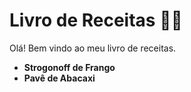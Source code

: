 # Livro de Receitas :man_cook:

Olá! Bem vindo ao meu livro de receitas.

- **Strogonoff de Frango**
- **Pavê de Abacaxi**


